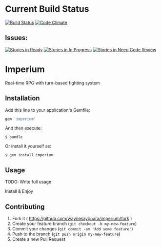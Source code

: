 # Current Build Status
[![Build Status](https://travis-ci.org/waynesayonara/imperium.svg?branch=master)](https://travis-ci.org/waynesayonara/imperium)
[![Code Climate](https://codeclimate.com/github/waynesayonara/imperium/badges/gpa.svg)](https://codeclimate.com/github/waynesayonara/imperium)

## Issues:
[![Stories in Ready](https://badge.waffle.io/waynesayonara/imperium.png?label=ready_for_development&title=Ready%20for%20development)](https://waffle.io/waynesayonara/imperium)
[![Stories in In Progress](https://badge.waffle.io/waynesayonara/imperium.png?label=In%20Progress&title=In%20Progress)](https://waffle.io/waynesayonara/imperium)
[![Stories in Need Code Review](https://badge.waffle.io/waynesayonara/imperium.png?label=need_review&title=Need%20Code%20Review)](https://waffle.io/waynesayonara/imperium)

# Imperium

Real-time RPG with turn-based fighting system

## Installation

Add this line to your application's Gemfile:

```ruby
gem 'imperium'
```

And then execute:

    $ bundle

Or install it yourself as:

    $ gem install imperium

## Usage

TODO: Write full usage

Install & Enjoy

## Contributing

1. Fork it ( https://github.com/waynesayonara/imperium/fork )
2. Create your feature branch (`git checkout -b my-new-feature`)
3. Commit your changes (`git commit -am 'Add some feature'`)
4. Push to the branch (`git push origin my-new-feature`)
5. Create a new Pull Request
